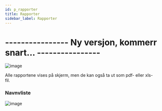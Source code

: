 ```yaml
---
id: p_rapporter
title: Rapporter
sidebar_label: Rapporter
---
```

# ---------------- Ny versjon, kommerr snart... ----------------

![image](https://github.com/user-attachments/assets/dae945de-27d0-4ceb-89e9-ebd4b8525989)

Alle rapportene vises på skjerm, men de kan også ta ut som pdf- eller xls-fil.

### Navnvliste
![image](https://github.com/user-attachments/assets/053711f8-965f-46cc-ae42-8ff1859dd476)
